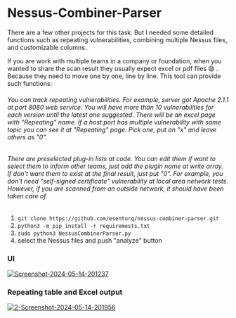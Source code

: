 # Nessus-Combiner-Parser

There are a few other projects for this task. But I needed some detailed functions such as repeating vulnerabilities, combining multiple Nessus files, and customizable columns.

If you are work with multiple teams in a company or foundation, when you wanted to share the scan result they usually expect excel or pdf files :smile: . Because they need to move one by one, line by line. This tool can provide such functions:

###### You can track repeating vulnerabilities. For example, server got Apache 2.1.1 at port 8080 web service. You will have more than 10 vulnerabilities for each version until the latest one suggested. There will be an excel page with "Repeating" name. If a host:port has multiple vulnerability with same topic you can see it at "Repeating" page. Pick one, put an "x" and leave others as "0".
###### There are preselected plug-in lists at code. You can edit them if want to select them to inform other teams, just add the plugin name at write array. If don't want them to exist at the final result, just put "0". For example, you don't need "self-signed certificate" vulnerability at local area network tests. However, if you are scanned from an outside network, it should have been taken care of. 

1. `git clone https://github.com/esenturq/nessus-combiner-parser.git`
2. `python3 -m pip install -r requiremests.txt`
3. `sudo python3 NessusCombinerParser.py`
4. select the Nessus files and push "analyze" button

### UI
<a href="https://imgbb.com/"><img src="https://i.ibb.co/ZVwMZWN/Screenshot-2024-05-14-201237.png" alt="Screenshot-2024-05-14-201237" border="0"></a>

### Repeating table and Excel output
<a href="https://ibb.co/gjn6T21"><img src="https://i.ibb.co/vwtDPF5/2-Screenshot-2024-05-14-201956.png" alt="2-Screenshot-2024-05-14-201956" border="0"></a>
